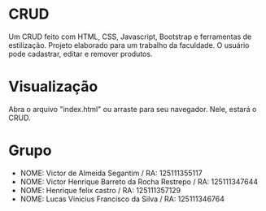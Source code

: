 # CRUD
Um CRUD feito com HTML, CSS, Javascript, Bootstrap e ferramentas de estilização. Projeto elaborado para um trabalho da faculdade. O usuário pode cadastrar, editar e remover produtos.

# Visualização
Abra o arquivo "index.html" ou arraste para seu navegador. Nele, estará o CRUD.

# Grupo
- NOME: Victor de Almeida Segantim / RA: 125111355117
- NOME: Victor Henrique Barreto da Rocha Restrepo / RA: 125111347644
- NOME: Henrique felix castro / RA: 125111357129
- NOME: Lucas Vinicius Francisco da Silva / RA: 125111346764
